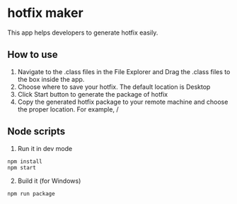 # hotfix maker

This app helps developers to generate hotfix easily. 

## How to use
1. Navigate to the .class files in the File Explorer and Drag the .class files to the box inside the app.
2. Choose where to save your hotfix. The default location is Desktop
3. Click Start button to generate the package of hotfix
4. Copy the generated hotfix package to your remote machine and choose the proper location. For example, <ucmdb-server>/

## Node scripts
1. Run it in dev mode
```
npm install
npm start
```
2. Build it (for Windows)
```
npm run package
```
